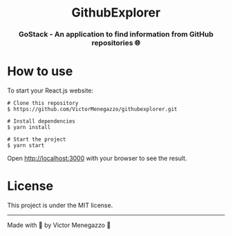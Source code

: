 <h1 align="center">GithubExplorer</h1>
<h3 align="center">GoStack - An application to find information from GitHub repositories 🌐</h3>

# How to use

To start your React.js website:

```
# Clone this repository
$ https://github.com/VictorMenegazzo/githubexplorer.git

# Install dependencies
$ yarn install

# Start the project
$ yarn start
```

Open [http://localhost:3000](http://localhost:3000) with your browser to see the result.

# License
This project is under the MIT license.

---
 Made with 💙 by Victor Menegazzo 👋
